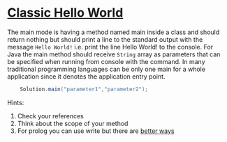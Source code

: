 # [Classic Hello World](https://www.codewars.com/kata/57036f007fd72e3b77000023)

The main mode is having a method named main inside a class and should return nothing but should print a line to the standard output with the message `Hello World!` i.e. print the line Hello World! to the console. For Java the main method should receive `String` array as parameters that can be specified when running from console with the command. In many traditional programming languages can be only one main for a whole application since it denotes the application entry point.

```java
    Solution.main("parameter1","parameter2");
```

Hints:

1. Check your references
1. Think about the scope of your method
1. For prolog you can use write but there are [better ways](https://gist.github.com/dtonhofer/20bd01f68a924912771d8405fca66a09)
